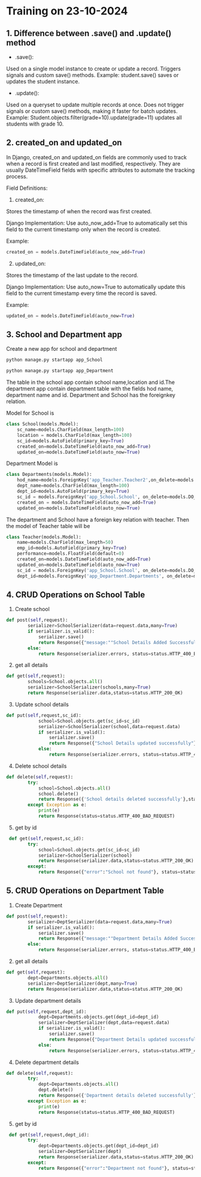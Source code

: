 # **Training on 23-10-2024**

## 1. Difference between .save() and .update() method

* .save():

Used on a single model instance to create or update a record.
Triggers signals and custom save() methods.
Example: student.save() saves or updates the student instance.

* .update():

Used on a queryset to update multiple records at once.
Does not trigger signals or custom save() methods, making it faster for batch updates.
Example: Student.objects.filter(grade=10).update(grade=11) updates all students with grade 10.

## 2. created_on and updated_on 

In Django, created_on and updated_on fields are commonly used to track when a record is first created and last modified, respectively. They are usually DateTimeField fields with specific attributes to automate the tracking process.

Field Definitions:

1. created_on: 

Stores the timestamp of when the record was first created.

Django Implementation: Use auto_now_add=True to automatically set this field to the current timestamp only when the record is created.

Example:
```python
created_on = models.DateTimeField(auto_now_add=True)
```
2. updated_on:

Stores the timestamp of the last update to the record.

Django Implementation: Use auto_now=True to automatically update this field to the current timestamp every time the record is saved.

Example:
```python
updated_on = models.DateTimeField(auto_now=True)
```
## 3. School and Department app

Create a new app for school and department
```python
python manage.py startapp app_School
```
```python
python manage.py startapp app_Department
```
The table in the school app contain school name,location and id.The department app contain department table with the fields hod name, department name and id. Department and School has the foreignkey relation.

Model for School is
```python
class School(models.Model):
    sc_name=models.CharField(max_length=100)
    location = models.CharField(max_length=100)
    sc_id=models.AutoField(primary_key=True)
    created_on=models.DateTimeField(auto_now_add=True)
    updated_on=models.DateTimeField(auto_now=True)
```
Department Model is
```python
class Departments(models.Model):
    hod_name=models.ForeignKey('app_Teacher.Teacher2',on_delete=models.DO_NOTHING,null=True,blank=True)
    dept_name=models.CharField(max_length=100)
    dept_id=models.AutoField(primary_key=True)
    sc_id = models.ForeignKey('app_School.School', on_delete=models.DO_NOTHING,null=True,blank=True)
    created_on = models.DateTimeField(auto_now_add=True)
    updated_on=models.DateTimeField(auto_now=True)
```

The department and School have a foreign key relation with teacher. Then the model of Teacher table will be
```python 
class Teacher(models.Model):
    name=models.CharField(max_length=50)
    emp_id=models.AutoField(primary_key=True)
    performance=models.FloatField(default=0)
    created_on=models.DateTimeField(auto_now_add=True)
    updated_on=models.DateTimeField(auto_now=True)
    sc_id = models.ForeignKey('app_School.School', on_delete=models.DO_NOTHING,null=True,blank=True)
    dept_id=models.ForeignKey('app_Department.Departments', on_delete=models.DO_NOTHING, null=True, blank=True)
```
## 4. CRUD Operations on School Table

1. Create school
```python
def post(self,request):
        serializer=SchoolSerializer(data=request.data,many=True)
        if serializer.is_valid():
            serializer.save()
            return Response({"message:""School Details Added Successfully"},status=status.HTTP_201_CREATED)
        else:
            return Response(serializer.errors, status=status.HTTP_400_BAD_REQUEST)
```
2. get all details
```python
def get(self,request):
        schools=School.objects.all()
        serializer=SchoolSerializer(schools,many=True)
        return Response(serializer.data,status=status.HTTP_200_OK)
```
3. Update school details
```python
def put(self,request,sc_id):
            school=School.objects.get(sc_id=sc_id)
            serializer=SchoolSerializer(school,data=request.data)
            if serializer.is_valid():
                serializer.save()
                return Response({"School Details updated successfully"},status=status.HTTP_200_OK)
            else:
                return Response(serializer.errors, status=status.HTTP_400_BAD_REQUEST)   
```
4. Delete school details
```python
def delete(self,request):
        try:
            school=School.objects.all()
            school.delete()
            return Response({'School details deleted successfully'},status=status.HTTP_200_OK)
        except Exception as e:
            print(e)
            return Response(status=status.HTTP_400_BAD_REQUEST)
```
5. get by id
```python
 def get(self,request,sc_id):
        try:
            school=School.objects.get(sc_id=sc_id)
            serializer=SchoolSerializer(school)
            return Response(serializer.data,status=status.HTTP_200_OK)
        except:
            return Response({"error":"School not found"}, status=status.HTTP_404_NOT_FOUND)
```
## 5. CRUD Operations on Department Table

1. Create Department
```python
def post(self,request):
        serializer=DeptSerializer(data=request.data,many=True)
        if serializer.is_valid():
            serializer.save()
            return Response({"message:""Department Details Added Successfully"},status=status.HTTP_201_CREATED)
        else:
            return Response(serializer.errors, status=status.HTTP_400_BAD_REQUEST)
```
2. get all details
```python
def get(self,request):
        dept=Departments.objects.all()
        serializer=DeptSerializer(dept,many=True)
        return Response(serializer.data,status=status.HTTP_200_OK)
```
3. Update department details
```python
def put(self,request,dept_id):
            dept=Departments.objects.get(dept_id=dept_id)
            serializer=DeptSerializer(dept,data=request.data)
            if serializer.is_valid():
                serializer.save()
                return Response({"Department Details updated successfully"},status=status.HTTP_200_OK)
            else:
                return Response(serializer.errors, status=status.HTTP_400_BAD_REQUEST)   
```
4. Delete department details
```python
def delete(self,request):
        try:
            dept=Departments.objects.all()
            dept.delete()
            return Response({'Department details deleted successfully'},status=status.HTTP_200_OK)
        except Exception as e:
            print(e)
            return Response(status=status.HTTP_400_BAD_REQUEST)
```
5. get by id
```python
 def get(self,request,dept_id):
        try:
            dept=Departments.objects.get(dept_id=dept_id)
            serializer=DeptSerializer(dept)
            return Response(serializer.data,status=status.HTTP_200_OK)
        except:
            return Response({"error":"Department not found"}, status=status.HTTP_404_NOT_FOUND)
```





